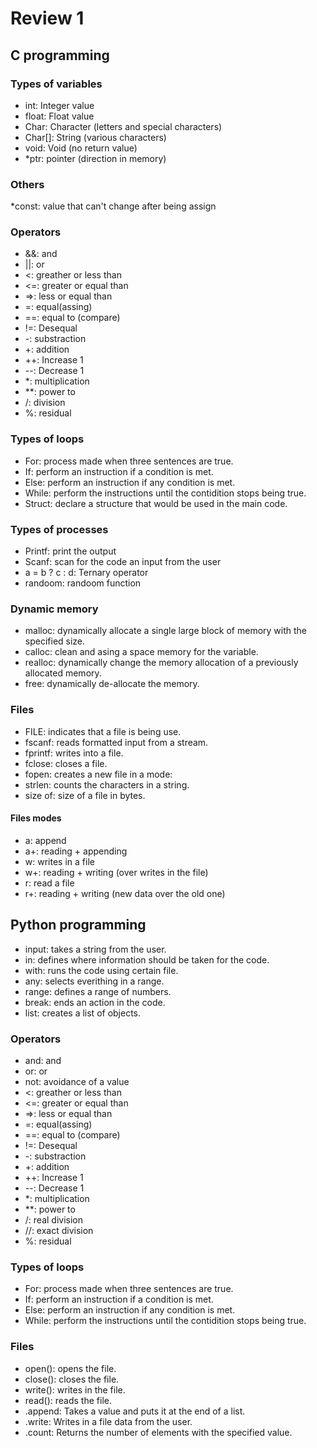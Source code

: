 # Review 1

## **C programming**

### Types of variables

 * int: Integer value
 * float: Float value
 * Char: Character (letters and special characters)
 * Char[]: String (various characters)
 * void: Void (no return value)
 * *ptr: pointer (direction in memory)
### Others
 *const: value that can't change after being assign

### Operators
 * &&: and
 * ||: or
 * <: greather or less than 
 * <=: greater or equal than
 * =>: less or equal than
 * =: equal(assing)
 * ==: equal to (compare)
 * !=: Desequal 
 * -: substraction
 * +: addition
 * ++: Increase 1
 * --: Decrease 1
 * *: multiplication
 * **: power to
 * /: division
 * %: residual
 
 ### Types of loops
 * For: process made when three sentences are true.
 * If: perform an instruction if a condition is met.
 * Else: perform an instruction if any condition is met.
 * While: perform the instructions until the contidition stops being true.
 * Struct: declare a structure that would be used in the main code.

### Types of processes 
 * Printf: print the output
 * Scanf: scan for the code an input from the user
 * a = b ? c : d: Ternary operator
 * randoom: randoom function



### Dynamic memory
 * malloc: dynamically allocate a single large block of memory with the specified size.
 * calloc: clean and asing a space memory for the variable.
 * realloc: dynamically change the memory allocation of a previously allocated memory.
 * free: dynamically de-allocate the memory.


### Files
 * FILE: indicates that a file is being use.
 * fscanf: reads formatted input from a stream.
 * fprintf: writes into a file.
 * fclose: closes a file.
 * fopen: creates a new file in a mode:
 * strlen: counts the characters in a string.
 * size of: size of a file in bytes.

#### Files modes
 * a: append
 * a+: reading + appending
 * w: writes in a file 
 * w+: reading + writing (over writes in the file)
 * r: read a file
 * r+: reading + writing (new data over the old one)




## **Python programming**

 * input: takes a string from the user.
 * in: defines where information should be taken for the code.
 * with: runs the code using certain file.
 * any: selects everithing in a range.
 * range: defines a range of numbers.
 * break: ends an action in the code.
 * list: creates a list of objects.

### Operators
 * and: and
 * or: or
 * not: avoidance of a value
 * <: greather or less than 
 * <=: greater or equal than
 * =>: less or equal than
 * =: equal(assing)
 * ==: equal to (compare)
 * !=: Desequal 
 * -: substraction
 * +: addition
 * ++: Increase 1
 * --: Decrease 1
 * *: multiplication
 * **: power to
 * /: real division
 * //: exact division 
 * %: residual

 ### Types of loops
 * For: process made when three sentences are true.
 * If: perform an instruction if a condition is met.
 * Else: perform an instruction if any condition is met.
 * While: perform the instructions until the contidition stops being true.

### Files
 * open(): opens the file.
 * close(): closes the file.
 * write(): writes in the file.
 * read(): reads the file.
 * .append: Takes a value and puts it at the end of a list.
 * .write: Writes in a file data from the user.
 * .count: Returns the number of elements with the specified value.
